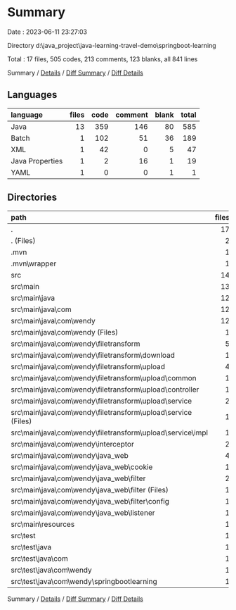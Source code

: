 # Summary

Date : 2023-06-11 23:27:03

Directory d:\\java_project\\java-learning-travel-demo\\springboot-learning

Total : 17 files,  505 codes, 213 comments, 123 blanks, all 841 lines

Summary / [Details](details.md) / [Diff Summary](diff.md) / [Diff Details](diff-details.md)

## Languages
| language | files | code | comment | blank | total |
| :--- | ---: | ---: | ---: | ---: | ---: |
| Java | 13 | 359 | 146 | 80 | 585 |
| Batch | 1 | 102 | 51 | 36 | 189 |
| XML | 1 | 42 | 0 | 5 | 47 |
| Java Properties | 1 | 2 | 16 | 1 | 19 |
| YAML | 1 | 0 | 0 | 1 | 1 |

## Directories
| path | files | code | comment | blank | total |
| :--- | ---: | ---: | ---: | ---: | ---: |
| . | 17 | 505 | 213 | 123 | 841 |
| . (Files) | 2 | 144 | 51 | 41 | 236 |
| .mvn | 1 | 2 | 16 | 1 | 19 |
| .mvn\\wrapper | 1 | 2 | 16 | 1 | 19 |
| src | 14 | 359 | 146 | 81 | 586 |
| src\\main | 13 | 350 | 146 | 76 | 572 |
| src\\main\\java | 12 | 350 | 146 | 75 | 571 |
| src\\main\\java\\com | 12 | 350 | 146 | 75 | 571 |
| src\\main\\java\\com\\wendy | 12 | 350 | 146 | 75 | 571 |
| src\\main\\java\\com\\wendy (Files) | 1 | 9 | 0 | 5 | 14 |
| src\\main\\java\\com\\wendy\\filetransform | 5 | 216 | 62 | 36 | 314 |
| src\\main\\java\\com\\wendy\\filetransform\\download | 1 | 72 | 22 | 8 | 102 |
| src\\main\\java\\com\\wendy\\filetransform\\upload | 4 | 144 | 40 | 28 | 212 |
| src\\main\\java\\com\\wendy\\filetransform\\upload\\common | 1 | 19 | 6 | 9 | 34 |
| src\\main\\java\\com\\wendy\\filetransform\\upload\\controller | 1 | 34 | 6 | 6 | 46 |
| src\\main\\java\\com\\wendy\\filetransform\\upload\\service | 2 | 91 | 28 | 13 | 132 |
| src\\main\\java\\com\\wendy\\filetransform\\upload\\service (Files) | 1 | 8 | 18 | 4 | 30 |
| src\\main\\java\\com\\wendy\\filetransform\\upload\\service\\impl | 1 | 83 | 10 | 9 | 102 |
| src\\main\\java\\com\\wendy\\interceptor | 2 | 36 | 35 | 13 | 84 |
| src\\main\\java\\com\\wendy\\java_web | 4 | 89 | 49 | 21 | 159 |
| src\\main\\java\\com\\wendy\\java_web\\cookie | 1 | 50 | 21 | 6 | 77 |
| src\\main\\java\\com\\wendy\\java_web\\filter | 2 | 36 | 22 | 13 | 71 |
| src\\main\\java\\com\\wendy\\java_web\\filter (Files) | 1 | 26 | 9 | 7 | 42 |
| src\\main\\java\\com\\wendy\\java_web\\filter\\config | 1 | 10 | 13 | 6 | 29 |
| src\\main\\java\\com\\wendy\\java_web\\listener | 1 | 3 | 6 | 2 | 11 |
| src\\main\\resources | 1 | 0 | 0 | 1 | 1 |
| src\\test | 1 | 9 | 0 | 5 | 14 |
| src\\test\\java | 1 | 9 | 0 | 5 | 14 |
| src\\test\\java\\com | 1 | 9 | 0 | 5 | 14 |
| src\\test\\java\\com\\wendy | 1 | 9 | 0 | 5 | 14 |
| src\\test\\java\\com\\wendy\\springbootlearning | 1 | 9 | 0 | 5 | 14 |

Summary / [Details](details.md) / [Diff Summary](diff.md) / [Diff Details](diff-details.md)